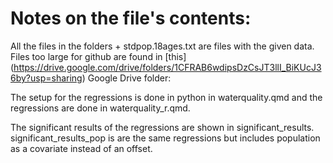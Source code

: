 # Notes on the file's contents:

All the files in the folders + stdpop.18ages.txt are files with the given data. Files too large for github are found in [this] (https://drive.google.com/drive/folders/1CFRAB6wdipsDzCsJT3llI_BiKUcJ36by?usp=sharing) Google Drive folder: 

The setup for the regressions is done in python in waterquality.qmd and the regressions are done in waterquality_r.qmd. 

The significant results of the regressions are shown in significant_results. significant_results_pop is are the same regressions but includes population as a covariate instead of an offset.
